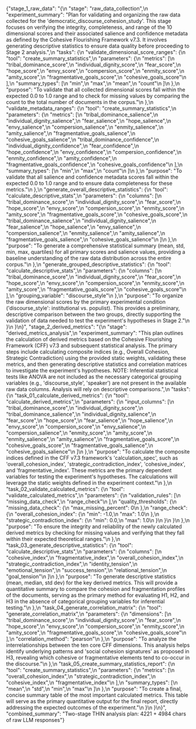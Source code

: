 {"stage_1_raw_data": "{\n  \"stage\": \"raw_data_collection\",\n  \"experiment_summary\": \"Plan for validating and organizing the raw data collected for the 'democratic_discourse_cohesion_study'. This stage focuses on verifying the integrity, completeness, and range of the 10 dimensional scores and their associated salience and confidence metadata as defined by the Cohesive Flourishing Framework v7.3. It involves generating descriptive statistics to ensure data quality before proceeding to Stage 2 analysis.\",\n  \"tasks\": {\n    \"validate_dimensional_score_ranges\": {\n      \"tool\": \"create_summary_statistics\",\n      \"parameters\": {\n        \"metrics\": [\n          \"tribal_dominance_score\",\n          \"individual_dignity_score\",\n          \"fear_score\",\n          \"hope_score\",\n          \"envy_score\",\n          \"compersion_score\",\n          \"enmity_score\",\n          \"amity_score\",\n          \"fragmentative_goals_score\",\n          \"cohesive_goals_score\"\n        ],\n        \"summary_types\": [\n          \"min\",\n          \"max\",\n          \"mean\",\n          \"count\"\n        ]\n      },\n      \"purpose\": \"To validate that all collected dimensional scores fall within the expected 0.0 to 1.0 range and to check for missing values by comparing the count to the total number of documents in the corpus.\"\n    },\n    \"validate_metadata_ranges\": {\n      \"tool\": \"create_summary_statistics\",\n      \"parameters\": {\n        \"metrics\": [\n          \"tribal_dominance_salience\",\n          \"individual_dignity_salience\",\n          \"fear_salience\",\n          \"hope_salience\",\n          \"envy_salience\",\n          \"compersion_salience\",\n          \"enmity_salience\",\n          \"amity_salience\",\n          \"fragmentative_goals_salience\",\n          \"cohesive_goals_salience\",\n          \"tribal_dominance_confidence\",\n          \"individual_dignity_confidence\",\n          \"fear_confidence\",\n          \"hope_confidence\",\n          \"envy_confidence\",\n          \"compersion_confidence\",\n          \"enmity_confidence\",\n          \"amity_confidence\",\n          \"fragmentative_goals_confidence\",\n          \"cohesive_goals_confidence\"\n        ],\n        \"summary_types\": [\n          \"min\",\n          \"max\",\n          \"count\"\n        ]\n      },\n      \"purpose\": \"To validate that all salience and confidence metadata scores fall within the expected 0.0 to 1.0 range and to ensure data completeness for these metrics.\"\n    },\n    \"generate_overall_descriptive_statistics\": {\n      \"tool\": \"calculate_descriptive_stats\",\n      \"parameters\": {\n        \"columns\": [\n          \"tribal_dominance_score\",\n          \"individual_dignity_score\",\n          \"fear_score\",\n          \"hope_score\",\n          \"envy_score\",\n          \"compersion_score\",\n          \"enmity_score\",\n          \"amity_score\",\n          \"fragmentative_goals_score\",\n          \"cohesive_goals_score\",\n          \"tribal_dominance_salience\",\n          \"individual_dignity_salience\",\n          \"fear_salience\",\n          \"hope_salience\",\n          \"envy_salience\",\n          \"compersion_salience\",\n          \"enmity_salience\",\n          \"amity_salience\",\n          \"fragmentative_goals_salience\",\n          \"cohesive_goals_salience\"\n        ]\n      },\n      \"purpose\": \"To generate a comprehensive statistical summary (mean, std, min, max, quartiles) for all primary scores and salience values, providing a baseline understanding of the raw data distribution across the entire corpus.\"\n    },\n    \"generate_grouped_descriptive_statistics\": {\n      \"tool\": \"calculate_descriptive_stats\",\n      \"parameters\": {\n        \"columns\": [\n          \"tribal_dominance_score\",\n          \"individual_dignity_score\",\n          \"fear_score\",\n          \"hope_score\",\n          \"envy_score\",\n          \"compersion_score\",\n          \"enmity_score\",\n          \"amity_score\",\n          \"fragmentative_goals_score\",\n          \"cohesive_goals_score\"\n        ],\n        \"grouping_variable\": \"discourse_style\"\n      },\n      \"purpose\": \"To organize the raw dimensional scores by the primary experimental condition ('discourse_style': institutional vs. populist). This provides a preliminary, descriptive comparison between the two groups, directly supporting the validation of data needed to test the experiment's hypotheses in Stage 2.\"\n    }\n  }\n}", "stage_2_derived_metrics": "{\n  \"stage\": \"derived_metrics_analysis\",\n  \"experiment_summary\": \"This plan outlines the calculation of derived metrics based on the Cohesive Flourishing Framework (CFF) v7.3 and subsequent statistical analysis. The primary steps include calculating composite indices (e.g., Overall Cohesion, Strategic Contradiction) using the provided static weights, validating these metrics, and then generating descriptive statistics and correlation matrices to investigate the experiment's hypotheses. NOTE: Inferential statistical tests like ANOVA are not included as the necessary categorical grouping variables (e.g., 'discourse_style', 'speaker') are not present in the available raw data columns. Analysis will rely on descriptive comparisons.\",\n  \"tasks\": {\n    \"task_01_calculate_derived_metrics\": {\n      \"tool\": \"calculate_derived_metrics\",\n      \"parameters\": {\n        \"input_columns\": [\n          \"tribal_dominance_score\",\n          \"individual_dignity_score\",\n          \"tribal_dominance_salience\",\n          \"individual_dignity_salience\",\n          \"fear_score\",\n          \"hope_score\",\n          \"fear_salience\",\n          \"hope_salience\",\n          \"envy_score\",\n          \"compersion_score\",\n          \"envy_salience\",\n          \"compersion_salience\",\n          \"enmity_score\",\n          \"amity_score\",\n          \"enmity_salience\",\n          \"amity_salience\",\n          \"fragmentative_goals_score\",\n          \"cohesive_goals_score\",\n          \"fragmentative_goals_salience\",\n          \"cohesive_goals_salience\"\n        ]\n      },\n      \"purpose\": \"To calculate the composite indices defined in the CFF v7.3 framework's 'calculation_spec', such as 'overall_cohesion_index', 'strategic_contradiction_index', 'cohesive_index', and 'fragmentative_index'. These metrics are the primary dependent variables for testing the experiment's hypotheses. The calculations will leverage the static weights defined in the experiment context.\"\n    },\n    \"task_02_validate_calculated_metrics\": {\n      \"tool\": \"validate_calculated_metrics\",\n      \"parameters\": {\n        \"validation_rules\": [\n          \"missing_data_check\",\n          \"range_check\"\n        ],\n        \"quality_thresholds\": {\n          \"missing_data_check\": {\n            \"max_missing_percent\": 0\n          },\n          \"range_check\": {\n            \"overall_cohesion_index\": {\n              \"min\": -1.0,\n              \"max\": 1.0\n            },\n            \"strategic_contradiction_index\": {\n              \"min\": 0.0,\n              \"max\": 1.0\n            }\n          }\n        }\n      },\n      \"purpose\": \"To ensure the integrity and reliability of the newly calculated derived metrics by checking for missing values and verifying that they fall within their expected theoretical ranges.\"\n    },\n    \"task_03_generate_descriptive_statistics\": {\n      \"tool\": \"calculate_descriptive_stats\",\n      \"parameters\": {\n        \"columns\": [\n          \"cohesive_index\",\n          \"fragmentative_index\",\n          \"overall_cohesion_index\",\n          \"strategic_contradiction_index\",\n          \"identity_tension\",\n          \"emotional_tension\",\n          \"success_tension\",\n          \"relational_tension\",\n          \"goal_tension\"\n        ]\n      },\n      \"purpose\": \"To generate descriptive statistics (mean, median, std dev) for the key derived metrics. This will provide a quantitative summary to compare the cohesion and fragmentation profiles of the documents, serving as the primary method for evaluating H1, H2, and H3 in the absence of categorical grouping variables for inferential testing.\"\n    },\n    \"task_04_generate_correlation_matrix\": {\n      \"tool\": \"generate_correlation_matrix\",\n      \"parameters\": {\n        \"dimensions\": [\n          \"tribal_dominance_score\",\n          \"individual_dignity_score\",\n          \"fear_score\",\n          \"hope_score\",\n          \"envy_score\",\n          \"compersion_score\",\n          \"enmity_score\",\n          \"amity_score\",\n          \"fragmentative_goals_score\",\n          \"cohesive_goals_score\"\n        ],\n        \"correlation_method\": \"pearson\"\n      },\n      \"purpose\": \"To analyze the interrelationships between the ten core CFF dimensions. This analysis helps identify underlying patterns and 'social cohesion signatures' as proposed in H3, revealing which cohesive or fragmentative elements tend to co-occur in the discourse.\"\n    },\n    \"task_05_create_summary_statistics_report\": {\n      \"tool\": \"create_summary_statistics\",\n      \"parameters\": {\n        \"metrics\": [\n          \"overall_cohesion_index\",\n          \"strategic_contradiction_index\",\n          \"cohesive_index\",\n          \"fragmentative_index\"\n        ],\n        \"summary_types\": [\n          \"mean\",\n          \"std\",\n          \"min\",\n          \"max\"\n        ]\n      },\n      \"purpose\": \"To create a final, concise summary table of the most important calculated metrics. This table will serve as the primary quantitative output for the final report, directly addressing the expected outcomes of the experiment.\"\n    }\n  }\n}", "combined_summary": "Two-stage THIN analysis plan: 4221 + 4984 chars of raw LLM responses"}
